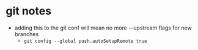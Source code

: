 # git notes

- adding this to the git conf will mean no more --upstream flags for new branches
    - `git config --global push.autoSetupRemote true`

